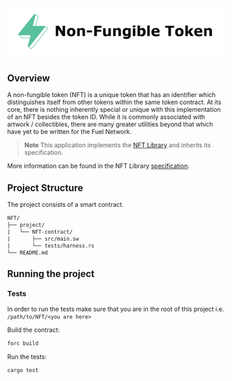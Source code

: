 <p align="center">
    <picture>
        <source media="(prefers-color-scheme: dark)" srcset=".docs/nft-logo_white.png">
        <img alt="light theme" src=".docs/nft-logo_black.png">
    </picture>
</p>

## Overview

A non-fungible token (NFT) is a unique token that has an identifier which distinguishes itself from other tokens within the same token contract. At its core, there is nothing inherently special or unique with this implementation of an NFT besides the token ID. While it is commonly associated with artwork / collectibles, there are many greater utilities beyond that which have yet to be written for the Fuel Network.

> **Note** This application implements the [NFT Library](https://github.com/FuelLabs/sway-libs/tree/master/sway_libs/src/nft) and inherits its specification.

More information can be found in the NFT Library [specification](https://github.com/FuelLabs/sway-libs/blob/master/sway_libs/src/nft/SPECIFICATION.md).

## Project Structure

The project consists of a smart contract.

<!--Only show most important files e.g. script to run, build etc.-->

```
NFT/
├── project/
|   └── NFT-contract/
|       ├── src/main.sw
|       └── tests/harness.rs
└── README.md
```

## Running the project

### Tests

In order to run the tests make sure that you are in the root of this project i.e. `/path/to/NFT/<you are here>`

Build the contract:

```bash
forc build
```

Run the tests:

```bash
cargo test
```